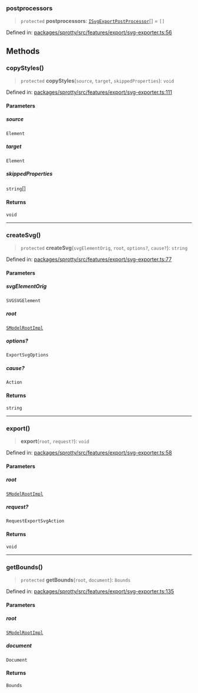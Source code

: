 
### postprocessors

> `protected` **postprocessors**: [`ISvgExportPostProcessor`](../Interface.ISvgExportPostProcessor)[] = `[]`

Defined in: [packages/sprotty/src/features/export/svg-exporter.ts:56](https://github.com/eclipse-sprotty/sprotty/blob/f9b2433481cc27a1ac0c92d525a92039ae7f6c76/packages/sprotty/src/features/export/svg-exporter.ts#L56)

## Methods

### copyStyles()

> `protected` **copyStyles**(`source`, `target`, `skippedProperties`): `void`

Defined in: [packages/sprotty/src/features/export/svg-exporter.ts:111](https://github.com/eclipse-sprotty/sprotty/blob/f9b2433481cc27a1ac0c92d525a92039ae7f6c76/packages/sprotty/src/features/export/svg-exporter.ts#L111)

#### Parameters

##### source

`Element`

##### target

`Element`

##### skippedProperties

`string`[]

#### Returns

`void`

***

### createSvg()

> `protected` **createSvg**(`svgElementOrig`, `root`, `options?`, `cause?`): `string`

Defined in: [packages/sprotty/src/features/export/svg-exporter.ts:77](https://github.com/eclipse-sprotty/sprotty/blob/f9b2433481cc27a1ac0c92d525a92039ae7f6c76/packages/sprotty/src/features/export/svg-exporter.ts#L77)

#### Parameters

##### svgElementOrig

`SVGSVGElement`

##### root

[`SModelRootImpl`](../Class.SModelRootImpl)

##### options?

`ExportSvgOptions`

##### cause?

`Action`

#### Returns

`string`

***

### export()

> **export**(`root`, `request?`): `void`

Defined in: [packages/sprotty/src/features/export/svg-exporter.ts:58](https://github.com/eclipse-sprotty/sprotty/blob/f9b2433481cc27a1ac0c92d525a92039ae7f6c76/packages/sprotty/src/features/export/svg-exporter.ts#L58)

#### Parameters

##### root

[`SModelRootImpl`](../Class.SModelRootImpl)

##### request?

`RequestExportSvgAction`

#### Returns

`void`

***

### getBounds()

> `protected` **getBounds**(`root`, `document`): `Bounds`

Defined in: [packages/sprotty/src/features/export/svg-exporter.ts:135](https://github.com/eclipse-sprotty/sprotty/blob/f9b2433481cc27a1ac0c92d525a92039ae7f6c76/packages/sprotty/src/features/export/svg-exporter.ts#L135)

#### Parameters

##### root

[`SModelRootImpl`](../Class.SModelRootImpl)

##### document

`Document`

#### Returns

`Bounds`
